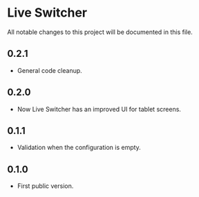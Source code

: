 # Live Switcher

All notable changes to this project will be documented in this file.

## 0.2.1
- General code cleanup.

## 0.2.0
- Now Live Switcher has an improved UI for tablet screens.

## 0.1.1
- Validation when the configuration is empty.

## 0.1.0
- First public version.

